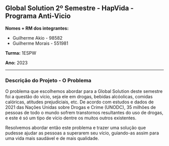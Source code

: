 ## Global Solution 2º Semestre - HapVida - Programa Anti-Vicio

**Nomes + RM dos integrantes:**
- Guilherme Akio - 98582
- Guilherme Morais - 551981

**Turma:** 1ESPW

**Ano:** 2023
___
### Descrição do Projeto - O Problema
O problema que escolhemos abordar para a Global Solution deste semestre foi a questão do vício, seja ele em drogas, bebidas alcóolicas, comidas calóricas, atitudes prejudiciais, etc. De acordo com estudos e dados de 2021 das Nações Unidas sobre Drogas e Crime (UNODC), 35 milhões de pessoas de todo o mundo sofrem transtornos resultantes do uso de drogas, e este é só um tipo de vício dentre os muitos outros existentes.

Resolvemos abordar então este problema e trazer uma solução que pudesse ajudar as pessoas a superarem seu vício, guiando-as assim para uma vida mais saudável e de mais qualidade.
